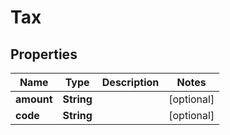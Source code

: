 # Tax

## Properties
Name | Type | Description | Notes
------------ | ------------- | ------------- | -------------
**amount** | **String** |  |  [optional]
**code** | **String** |  |  [optional]
